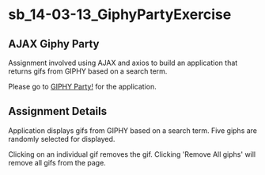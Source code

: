 # sb_14-03-13_GiphyPartyExercise

## AJAX Giphy Party

Assignment involved using AJAX and axios to build an application that returns gifs from GIPHY based on a search term.

Please go to [GIPHY Party!](https://jimgeist.github.io/sb_14-03-13_GiphyPartyExercise/) for the application.

## Assignment Details
Application displays gifs from GIPHY based on a search term. Five giphs are randomly selected for displayed.

Clicking on an individual gif removes the gif. Clicking 'Remove All giphs' will remove all gifs from the page.
